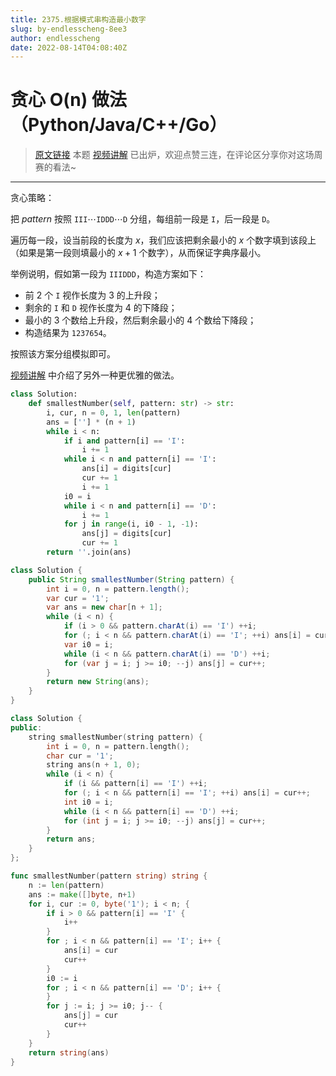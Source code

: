```yaml
---
title: 2375.根据模式串构造最小数字
slug: by-endlesscheng-8ee3
author: endlesscheng
date: 2022-08-14T04:08:40Z
---
```

# 贪心 O(n) 做法（Python/Java/C++/Go）
 
> [原文链接](https://leetcode.cn/problems/construct-smallest-number-from-di-string/solution/by-endlesscheng-8ee3)
本题 [视频讲解](https://www.bilibili.com/video/BV1rS4y1s721) 已出炉，欢迎点赞三连，在评论区分享你对这场周赛的看法~

---

贪心策略：

把 $\textit{pattern}$ 按照 $\texttt{III}\cdots \texttt{IDDD}\cdots \texttt{D}$ 分组，每组前一段是 $\texttt{I}$，后一段是 $\texttt{D}$。

遍历每一段，设当前段的长度为 $x$，我们应该把剩余最小的 $x$ 个数字填到该段上（如果是第一段则填最小的 $x+1$ 个数字），从而保证字典序最小。

举例说明，假如第一段为 $\texttt{IIIDDD}$，构造方案如下：

- 前 $2$ 个 $\texttt{I}$ 视作长度为 $3$ 的上升段；
- 剩余的 $\texttt{I}$ 和 $\texttt{D}$ 视作长度为 $4$ 的下降段；
- 最小的 $3$ 个数给上升段，然后剩余最小的 $4$ 个数给下降段；
- 构造结果为 $\texttt{1237654}$。

按照该方案分组模拟即可。

[视频讲解](https://www.bilibili.com/video/BV1rS4y1s721) 中介绍了另外一种更优雅的做法。

```py [sol1-Python3]
class Solution:
    def smallestNumber(self, pattern: str) -> str:
        i, cur, n = 0, 1, len(pattern)
        ans = [''] * (n + 1)
        while i < n:
            if i and pattern[i] == 'I':
                i += 1
            while i < n and pattern[i] == 'I':
                ans[i] = digits[cur]
                cur += 1
                i += 1
            i0 = i
            while i < n and pattern[i] == 'D':
                i += 1
            for j in range(i, i0 - 1, -1):
                ans[j] = digits[cur]
                cur += 1
        return ''.join(ans)
```

```java [sol1-Java]
class Solution {
    public String smallestNumber(String pattern) {
        int i = 0, n = pattern.length();
        var cur = '1';
        var ans = new char[n + 1];
        while (i < n) {
            if (i > 0 && pattern.charAt(i) == 'I') ++i;
            for (; i < n && pattern.charAt(i) == 'I'; ++i) ans[i] = cur++;
            var i0 = i;
            while (i < n && pattern.charAt(i) == 'D') ++i;
            for (var j = i; j >= i0; --j) ans[j] = cur++;
        }
        return new String(ans);
    }
}
```

```cpp [sol1-C++]
class Solution {
public:
    string smallestNumber(string pattern) {
        int i = 0, n = pattern.length();
        char cur = '1';
        string ans(n + 1, 0);
        while (i < n) {
            if (i && pattern[i] == 'I') ++i;
            for (; i < n && pattern[i] == 'I'; ++i) ans[i] = cur++;
            int i0 = i;
            while (i < n && pattern[i] == 'D') ++i;
            for (int j = i; j >= i0; --j) ans[j] = cur++;
        }
        return ans;
    }
};
```

```go [sol1-Go]
func smallestNumber(pattern string) string {
	n := len(pattern)
	ans := make([]byte, n+1)
	for i, cur := 0, byte('1'); i < n; {
		if i > 0 && pattern[i] == 'I' {
			i++
		}
		for ; i < n && pattern[i] == 'I'; i++ {
			ans[i] = cur
			cur++
		}
		i0 := i
		for ; i < n && pattern[i] == 'D'; i++ {
		}
		for j := i; j >= i0; j-- {
			ans[j] = cur
			cur++
		}
	}
	return string(ans)
}
```

